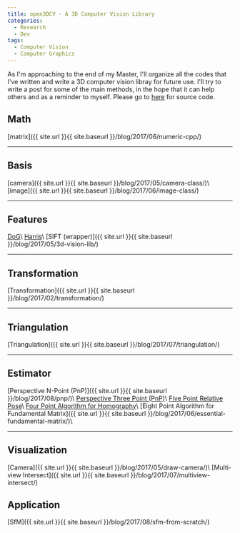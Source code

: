 ```yaml
---
title: open3DCV - A 3D Computer Vision Library
categories: 
  - Research
  - Dev
tags:
  - Computer Vision
  - Computer Graphics
---
```


As I'm approaching to the end of my Master, I'll organize all the codes that I've written and write a 3D computer vision libray for future use. I'll try to write a post for some of the main methods, in the hope that it can help others and as a reminder to myself. Please go to [here](https://github.com/imkaywu/open3DCV) for source code.

## Math
[matrix]({{ site.url }}{{ site.baseurl }}/blog/2017/06/numeric-cpp/)

---

## Basis
[camera]({{ site.url }}{{ site.baseurl }}/blog/2017/05/camera-class/)\\
[image]({{ site.url }}{{ site.baseurl }}/blog/2017/06/image-class/)

---

## Features
[DoG]()\\
[Harris]()\\
[SIFT (wrapper)]({{ site.url }}{{ site.baseurl }}/blog/2017/05/3d-vision-lib/)

---

## Transformation
[Transformation]({{ site.url }}{{ site.baseurl }}/blog/2017/02/transformation/)

---

## Triangulation
[Triangulation]({{ site.url }}{{ site.baseurl }}/blog/2017/07/triangulation/)

---

## Estimator
[Perspective N-Point (PnP)]({{ site.url }}{{ site.baseurl }}/blog/2017/08/pnp/)\\
[Perspective Three Point (PnP)]()\\
[Five Point Relative Pose]()\\
[Four Point Algorithm for Homography]()\\
[Eight Point Algorithm for Fundamental Matrix]({{ site.url }}{{ site.baseurl }}/blog/2017/06/essential-fundamental-matrix/)\\
<!-- 
[Four Point Focal Length]()\\
[Five Point Focal Length and Radial Distortion]()\\
[Three Point Relative Pose with a Partially Known Rotation]()\\
[Four Point Relative Pose with a Partially Known Rotation]()\\
[Two Point Absolute Pose with a Partially Known Rotation]()\\
[Source](http://www.theia-sfm.org/features.html) -->

---

## Visualization
[Camera]({{ site.url }}{{ site.baseurl }}/blog/2017/05/draw-camera/)\\
[Multi-view Intersect]({{ site.url }}{{ site.baseurl }}/blog/2017/07/multiview-intersect/)

## Application
[SfM]({{ site.url }}{{ site.baseurl }}/blog/2017/08/sfm-from-scratch/)